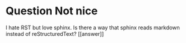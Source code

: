 # Question Not nice

I hate RST but love sphinx. Is there a way that sphinx reads markdown instead of reStructuredText?
[[answer]]
